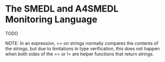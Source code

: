 The SMEDL and A4SMEDL Monitoring Language
=========================================

TODO

NOTE: In an expression, == on strings normally compares the contents of the
strings, but due to limitations in type verification, this does not happen when
both sides of the == or != are helper functions that return strings.
